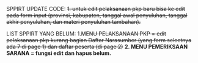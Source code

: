 SPPIRT UPDATE CODE:
~~1. untuk edit pelaksanaan pkp baru bisa ke edit pada form input (provinsi, kabupaten, tanggal awal penyuluhan, tanggal akhir penyuluhan, dan materi penyuluhan tambahan).~~

LIST SPPIRT YANG BELUM:
1.~~MENU PELAKSANAAN PKP = edit pelaksanaan pkp kurang bagian Daftar Narasumber (yang form selectnya ada 7 di page 1) dan daftar peserta (di page 2)~~
**2. MENU PEMERIKSAAN SARANA = fungsi edit dan hapus belum.**
